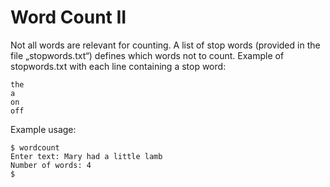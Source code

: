 # Word Count II

Not all words are relevant for counting. A list of stop words (provided in the file „stopwords.txt“) 
defines which words not to count. Example of stopwords.txt with each line containing a stop word:

```text
the
a
on
off
```

Example usage:

```shell
$ wordcount
Enter text: Mary had a little lamb
Number of words: 4
$
```
